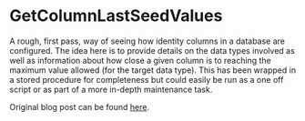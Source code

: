 # GetColumnLastSeedValues
A rough, first pass, way of seeing how identity columns in a database are configured. The idea here is to provide details on the data types involved as well as information about how close a given column is to reaching the maximum value allowed (for the target data type). This has been wrapped in a stored procedure for completeness but could easily be run as a one off script or as part of a more in-depth maintenance task.

Original blog post can be found <a href="https://bearandhammer.net/2018/10/28/sql-identity-column-monitoring-script/" target="_blank">here</a>.